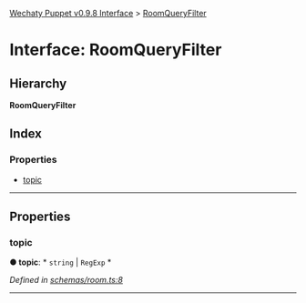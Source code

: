 [Wechaty Puppet v0.9.8 Interface](../README.md) > [RoomQueryFilter](../interfaces/roomqueryfilter.md)

# Interface: RoomQueryFilter

## Hierarchy

**RoomQueryFilter**

## Index

### Properties

* [topic](roomqueryfilter.md#topic)

---

## Properties

<a id="topic"></a>

###  topic

**● topic**: * `string` &#124; `RegExp`
*

*Defined in [schemas/room.ts:8](https://github.com/Chatie/wechaty-puppet/blob/e056248/src/schemas/room.ts#L8)*

___

